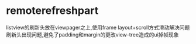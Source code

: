 # remoterefreshpart
listview的刷新头放在viewpager之上,使用frame layout+scroll方式滑动解决问题刷新头出现问题,避免了padding和margin的更改view-tree造成的ui掉帧现象
